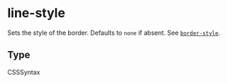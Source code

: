 
# line-style

Sets the style of the border. Defaults to `none` if absent. See
[`border-style`](/en-US/docs/Web/CSS/border-style).

## Type

CSSSyntax
